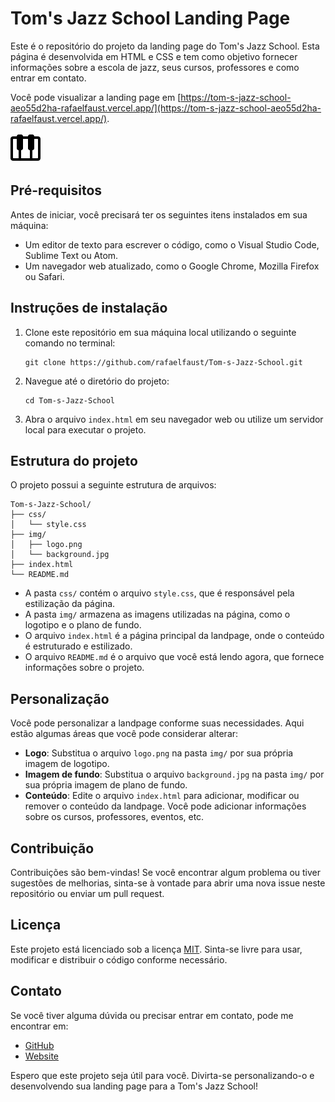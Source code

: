 # Tom's Jazz School Landing Page

Este é o repositório do projeto da landing page do Tom's Jazz School. Esta página é desenvolvida em HTML e CSS e tem como objetivo fornecer informações sobre a escola de jazz, seus cursos, professores e como entrar em contato.

Você pode visualizar a landing page em [https://tom-s-jazz-school-aeo55d2ha-rafaelfaust.vercel.app/](https://tom-s-jazz-school-aeo55d2ha-rafaelfaust.vercel.app/).

![Tom's Jazz School Landing Page](./src/img/piano.png)

## Pré-requisitos

Antes de iniciar, você precisará ter os seguintes itens instalados em sua máquina:

- Um editor de texto para escrever o código, como o Visual Studio Code, Sublime Text ou Atom.
- Um navegador web atualizado, como o Google Chrome, Mozilla Firefox ou Safari.

## Instruções de instalação

1. Clone este repositório em sua máquina local utilizando o seguinte comando no terminal:

   ```shell
   git clone https://github.com/rafaelfaust/Tom-s-Jazz-School.git
   ```

2. Navegue até o diretório do projeto:

   ```shell
   cd Tom-s-Jazz-School
   ```

3. Abra o arquivo `index.html` em seu navegador web ou utilize um servidor local para executar o projeto.

## Estrutura do projeto

O projeto possui a seguinte estrutura de arquivos:

```
Tom-s-Jazz-School/
├── css/
│   └── style.css
├── img/
│   ├── logo.png
│   └── background.jpg
├── index.html
└── README.md
```

- A pasta `css/` contém o arquivo `style.css`, que é responsável pela estilização da página.
- A pasta `img/` armazena as imagens utilizadas na página, como o logotipo e o plano de fundo.
- O arquivo `index.html` é a página principal da landpage, onde o conteúdo é estruturado e estilizado.
- O arquivo `README.md` é o arquivo que você está lendo agora, que fornece informações sobre o projeto.

## Personalização

Você pode personalizar a landpage conforme suas necessidades. Aqui estão algumas áreas que você pode considerar alterar:

- **Logo**: Substitua o arquivo `logo.png` na pasta `img/` por sua própria imagem de logotipo.
- **Imagem de fundo**: Substitua o arquivo `background.jpg` na pasta `img/` por sua própria imagem de plano de fundo.
- **Conteúdo**: Edite o arquivo `index.html` para adicionar, modificar ou remover o conteúdo da landpage. Você pode adicionar informações sobre os cursos, professores, eventos, etc.

## Contribuição

Contribuições são bem-vindas! Se você encontrar algum problema ou tiver sugestões de melhorias, sinta-se à vontade para abrir uma nova issue neste repositório ou enviar um pull request.

## Licença

Este projeto está licenciado sob a licença [MIT](LICENSE). Sinta-se livre para usar, modificar e distribuir o código conforme necessário.

## Contato

Se você tiver alguma dúvida ou precisar entrar em contato, pode me encontrar em:

- [GitHub](https://github.com/rafaelfaust)
- [Website](https://www.rafaelfaust.com.br)

Espero que este projeto seja útil para você. Divirta-se personalizando-o e desenvolvendo sua landing page para a Tom's Jazz School!
